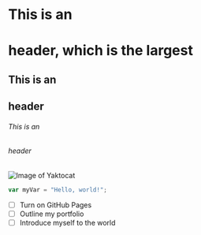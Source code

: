 # This is an <h1> header, which is the largest
## This is an <h2> header
###### This is an <h6> header

![Image of Yaktocat](https://octodex.github.com/images/yaktocat.png)

``` javascript
var myVar = "Hello, world!";
```
- [ ] Turn on GitHub Pages
- [ ] Outline my portfolio
- [ ] Introduce myself to the world
